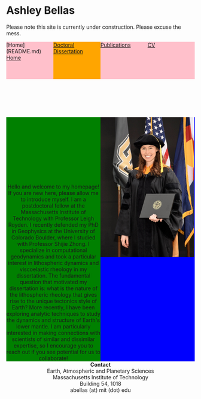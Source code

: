 # Ashley Bellas     
 
 Please note this site is currently under construction. Please excuse the mess.

<html>
<head></head>
 <body>
    <div style="width: 100%; display: table;">
        <div style="display: table-row; height: 100px;">
            <div style="width: 20%; display: table-cell; background: pink;">
             [Home](README.md)
             <a href=README.md>Home</a>
            </div>
            <div style="width: 20%; display: table-cell; background: orange;">
             <a href=README.md>Doctoral Dissertation</a>
            </div>
            <div style="width: 20%; display: table-cell; background: pink;">
             <a href=/publications/README.md>Publications</a>
            </div>
            <div style="width: 20%; display: table-cell; background: pink;">
             <a href=/publications/README.md>CV</a>
            </div>
        </div>
    </div>
 </body>
</html>
</br>
</br>
</br>
</br>
</br>
</br>
<html>
<head></head>
 <body>
    <div style="width: 100%; display: table;">
        <div style="display: table-row; height: 100px;">
            <div style="width: 50%; display: table-cell; background: green;">
                <center>Hello and welcome to my homepage! If you are new here, please allow me to introduce myself. I am a postdoctoral fellow at the Massachusetts Institute of Technology with Professor Leigh Royden. I recently defended my PhD in Geophysics at the University of Colorado Boulder, where I studied with Professor Shijie Zhong. I specialize in computational geodynamics and took a particular interest in lithospheric dynamics and viscoelastic rheology in my dissertation. The fundamental question that motivated my dissertation is: what is the nature of the lithospheric rheology that gives rise to the unique tectonics style of Earth? More recently, I have been exploring analytic techniques to study the dynamics and structure of Earth's lower mantle. I am particularly interested in making connections with scientists of similar and dissimilar expertise, so I encourage you to reach out if you see potential for us to collaborate!</center>
            </div>
            <div style="display: table-cell; background: blue;"> 
                <img align="center" width="250px" src="3_highres.jpg">
            </div>
        </div>
    </div>
 </body>
</html>
  
<center>  
<b>Contact</b> </br>  
Earth, Atmospheric and Planetary Sciences  </br>
Massachusetts Institute of Technology  </br>
Building 54, 1018  </br>
abellas (at) mit (dot) edu </br>
</center>
